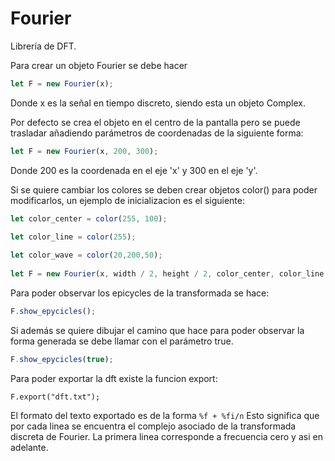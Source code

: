 # Fourier
 
Librería de DFT. 

Para crear un objeto Fourier se debe hacer 
```javascript
let F = new Fourier(x);
```

Donde x es la señal en tiempo discreto, siendo esta un objeto Complex. 

Por defecto se crea el objeto en el centro de la pantalla pero se puede trasladar añadiendo
parámetros de coordenadas de la siguiente forma:

```javascript
let F = new Fourier(x, 200, 300);
```

Donde 200 es la coordenada en el eje 'x' y 300 en el eje 'y'. 

Si se quiere cambiar los colores se deben crear objetos color() para poder modificarlos,
un ejemplo de inicializacion es el siguiente:

```javascript
let color_center = color(255, 100);

let color_line = color(255);
 
let color_wave = color(20,200,50);
 
let F = new Fourier(x, width / 2, height / 2, color_center, color_line, color_wave);
 ```

Para poder observar los epicycles de la transformada se hace:

```javascript
F.show_epycicles();
```

Si además se quiere dibujar el camino que hace para poder observar la forma generada
se debe llamar con el parámetro true. 

```javascript
F.show_epycicles(true);
```

Para poder exportar la dft existe la funcion export:

```javascrpt
F.export("dft.txt");
```

El formato del texto exportado es de la forma `%f + %fi/n`
Esto significa que por cada linea se encuentra el complejo asociado de la transformada discreta
de Fourier. La primera linea corresponde a frecuencia cero y asi en adelante.



